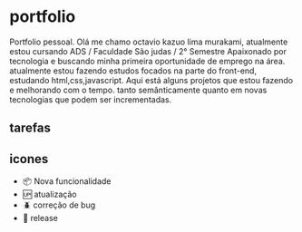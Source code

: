 # portfolio
Portfolio pessoal.
Olá me chamo octavio kazuo lima murakami, atualmente estou cursando ADS / Faculdade São judas / 2° Semestre
Apaixonado por tecnologia e buscando minha primeira oportunidade de emprego na área.
atualmente estou fazendo estudos focados na parte do front-end, estudando html,css,javascript.
Aqui está alguns projetos que estou fazendo e melhorando com o tempo. tanto semânticamente quanto em novas tecnologias que podem ser incrementadas.


## tarefas

## icones

- :package: Nova funcionalidade
- :up: atualização
- :beetle: correção de bug
- :checkered_flag: release
